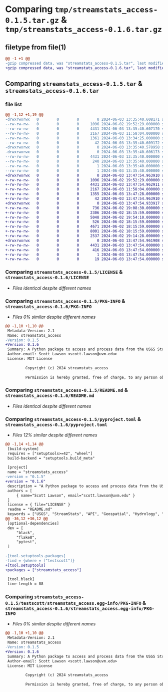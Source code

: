 # Comparing `tmp/streamstats_access-0.1.5.tar.gz` & `tmp/streamstats_access-0.1.6.tar.gz`

## filetype from file(1)

```diff
@@ -1 +1 @@
-gzip compressed data, was "streamstats_access-0.1.5.tar", last modified: Mon Jun  3 13:35:40 2024, max compression
+gzip compressed data, was "streamstats_access-0.1.6.tar", last modified: Mon Jun  3 13:47:54 2024, max compression
```

## Comparing `streamstats_access-0.1.5.tar` & `streamstats_access-0.1.6.tar`

### file list

```diff
@@ -1,12 +1,19 @@
-drwxrwxrwx   0        0        0        0 2024-06-03 13:35:40.608171 streamstats_access-0.1.5/
--rw-rw-rw-   0        0        0     1096 2024-06-02 19:52:29.000000 streamstats_access-0.1.5/LICENSE
--rw-rw-rw-   0        0        0     4431 2024-06-03 13:35:40.607170 streamstats_access-0.1.5/PKG-INFO
--rw-rw-rw-   0        0        0     2167 2024-06-03 11:58:04.000000 streamstats_access-0.1.5/README.md
--rw-rw-rw-   0        0        0     1361 2024-06-03 13:34:25.000000 streamstats_access-0.1.5/pyproject.toml
--rw-rw-rw-   0        0        0       42 2024-06-03 13:35:40.609172 streamstats_access-0.1.5/setup.cfg
-drwxrwxrwx   0        0        0        0 2024-06-03 13:35:40.578958 streamstats_access-0.1.5/testscott/
-drwxrwxrwx   0        0        0        0 2024-06-03 13:35:40.606173 streamstats_access-0.1.5/testscott/streamstats_access.egg-info/
--rw-rw-rw-   0        0        0     4431 2024-06-03 13:35:40.000000 streamstats_access-0.1.5/testscott/streamstats_access.egg-info/PKG-INFO
--rw-rw-rw-   0        0        0      240 2024-06-03 13:35:40.000000 streamstats_access-0.1.5/testscott/streamstats_access.egg-info/SOURCES.txt
--rw-rw-rw-   0        0        0        1 2024-06-03 13:35:40.000000 streamstats_access-0.1.5/testscott/streamstats_access.egg-info/dependency_links.txt
--rw-rw-rw-   0        0        0        1 2024-06-03 13:35:40.000000 streamstats_access-0.1.5/testscott/streamstats_access.egg-info/top_level.txt
+drwxrwxrwx   0        0        0        0 2024-06-03 13:47:54.963910 streamstats_access-0.1.6/
+-rw-rw-rw-   0        0        0     1096 2024-06-02 19:52:29.000000 streamstats_access-0.1.6/LICENSE
+-rw-rw-rw-   0        0        0     4431 2024-06-03 13:47:54.962911 streamstats_access-0.1.6/PKG-INFO
+-rw-rw-rw-   0        0        0     2167 2024-06-03 11:58:04.000000 streamstats_access-0.1.6/README.md
+-rw-rw-rw-   0        0        0     1355 2024-06-03 13:47:28.000000 streamstats_access-0.1.6/pyproject.toml
+-rw-rw-rw-   0        0        0       42 2024-06-03 13:47:54.963910 streamstats_access-0.1.6/setup.cfg
+drwxrwxrwx   0        0        0        0 2024-06-03 13:47:54.933917 streamstats_access-0.1.6/streamstats_access/
+-rw-rw-rw-   0        0        0      736 2024-06-02 19:08:30.000000 streamstats_access-0.1.6/streamstats_access/__init__.py
+-rw-rw-rw-   0        0        0     2306 2024-06-02 18:15:59.000000 streamstats_access-0.1.6/streamstats_access/api_client.py
+-rw-rw-rw-   0        0        0     5048 2024-06-02 19:54:10.000000 streamstats_access-0.1.6/streamstats_access/batch_query.py
+-rw-rw-rw-   0        0        0      526 2024-06-02 18:15:59.000000 streamstats_access-0.1.6/streamstats_access/config.py
+-rw-rw-rw-   0        0        0     4671 2024-06-02 18:15:59.000000 streamstats_access-0.1.6/streamstats_access/endpoints.py
+-rw-rw-rw-   0        0        0     8001 2024-06-02 18:15:59.000000 streamstats_access-0.1.6/streamstats_access/models.py
+-rw-rw-rw-   0        0        0     2537 2024-06-02 19:14:28.000000 streamstats_access-0.1.6/streamstats_access/utils.py
+drwxrwxrwx   0        0        0        0 2024-06-03 13:47:54.961908 streamstats_access-0.1.6/streamstats_access.egg-info/
+-rw-rw-rw-   0        0        0     4431 2024-06-03 13:47:54.000000 streamstats_access-0.1.6/streamstats_access.egg-info/PKG-INFO
+-rw-rw-rw-   0        0        0      416 2024-06-03 13:47:54.000000 streamstats_access-0.1.6/streamstats_access.egg-info/SOURCES.txt
+-rw-rw-rw-   0        0        0        1 2024-06-03 13:47:54.000000 streamstats_access-0.1.6/streamstats_access.egg-info/dependency_links.txt
+-rw-rw-rw-   0        0        0       19 2024-06-03 13:47:54.000000 streamstats_access-0.1.6/streamstats_access.egg-info/top_level.txt
```

### Comparing `streamstats_access-0.1.5/LICENSE` & `streamstats_access-0.1.6/LICENSE`

 * *Files identical despite different names*

### Comparing `streamstats_access-0.1.5/PKG-INFO` & `streamstats_access-0.1.6/PKG-INFO`

 * *Files 0% similar despite different names*

```diff
@@ -1,10 +1,10 @@
 Metadata-Version: 2.1
 Name: streamstats_access
-Version: 0.1.5
+Version: 0.1.6
 Summary: A Python package to access and process data from the USGS StreamStats API.
 Author-email: Scott Lawson <scott.lawson@uvm.edu>
 License: MIT License
         
         Copyright (c) 2024 streamstats_access
         
         Permission is hereby granted, free of charge, to any person obtaining a copy
```

### Comparing `streamstats_access-0.1.5/README.md` & `streamstats_access-0.1.6/README.md`

 * *Files identical despite different names*

### Comparing `streamstats_access-0.1.5/pyproject.toml` & `streamstats_access-0.1.6/pyproject.toml`

 * *Files 12% similar despite different names*

```diff
@@ -1,14 +1,14 @@
 [build-system]
 requires = ["setuptools>=42", "wheel"]
 build-backend = "setuptools.build_meta"
 
 [project]
 name = "streamstats_access"
-version = "0.1.5"
+version = "0.1.6"
 description = "A Python package to access and process data from the USGS StreamStats API."
 authors = [
     { name="Scott Lawson", email="scott.lawson@uvm.edu" }
 ]
 license = { file="LICENSE" }
 readme = "README.md"
 keywords = ["USGS", "StreamStats", "API", "Geospatial", "Hydrology", "statistics", "watershed characteristics", "water resources", "data retrieval"]
@@ -36,12 +36,12 @@
 [optional-dependencies]
 dev = [
     "black",
     "flake8",
     "pytest",
 ]
 
-[tool.setuptools.packages]
-find = {where = ["testscott"]}
+[tool.setuptools]
+packages = ["streamstats_access"]
 
 [tool.black]
 line-length = 88
```

### Comparing `streamstats_access-0.1.5/testscott/streamstats_access.egg-info/PKG-INFO` & `streamstats_access-0.1.6/streamstats_access.egg-info/PKG-INFO`

 * *Files 0% similar despite different names*

```diff
@@ -1,10 +1,10 @@
 Metadata-Version: 2.1
 Name: streamstats_access
-Version: 0.1.5
+Version: 0.1.6
 Summary: A Python package to access and process data from the USGS StreamStats API.
 Author-email: Scott Lawson <scott.lawson@uvm.edu>
 License: MIT License
         
         Copyright (c) 2024 streamstats_access
         
         Permission is hereby granted, free of charge, to any person obtaining a copy
```

